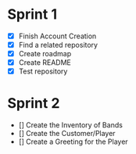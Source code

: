 # Sprint 1
- [x] Finish Account Creation
- [x] Find a related repository
- [x] Create roadmap
- [x] Create README
- [x] Test repository

# Sprint 2
- [] Create the Inventory of Bands
- [] Create the Customer/Player
- [] Create a Greeting for the Player